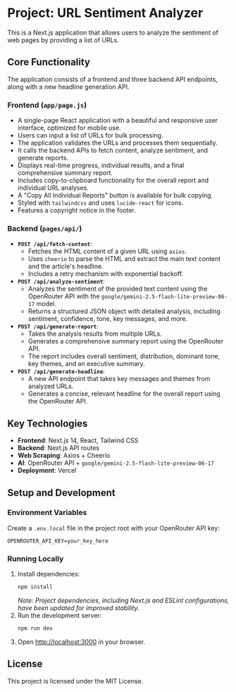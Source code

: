 # Project: URL Sentiment Analyzer

This is a Next.js application that allows users to analyze the sentiment of web pages by providing a list of URLs.

## Core Functionality

The application consists of a frontend and three backend API endpoints, along with a new headline generation API.

### Frontend (`app/page.js`)

*   A single-page React application with a beautiful and responsive user interface, optimized for mobile use.
*   Users can input a list of URLs for bulk processing.
*   The application validates the URLs and processes them sequentially.
*   It calls the backend APIs to fetch content, analyze sentiment, and generate reports.
*   Displays real-time progress, individual results, and a final comprehensive summary report.
*   Includes copy-to-clipboard functionality for the overall report and individual URL analyses.
*   A "Copy All Individual Reports" button is available for bulk copying.
*   Styled with `tailwindcss` and uses `lucide-react` for icons.
*   Features a copyright notice in the footer.

### Backend (`pages/api/`)

*   **`POST /api/fetch-content`**:
    *   Fetches the HTML content of a given URL using `axios`.
    *   Uses `cheerio` to parse the HTML and extract the main text content and the article's headline.
    *   Includes a retry mechanism with exponential backoff.
*   **`POST /api/analyze-sentiment`**:
    *   Analyzes the sentiment of the provided text content using the OpenRouter API with the `google/gemini-2.5-flash-lite-preview-06-17` model.
    *   Returns a structured JSON object with detailed analysis, including sentiment, confidence, tone, key messages, and more.
*   **`POST /api/generate-report`**:
    *   Takes the analysis results from multiple URLs.
    *   Generates a comprehensive summary report using the OpenRouter API.
    *   The report includes overall sentiment, distribution, dominant tone, key themes, and an executive summary.
*   **`POST /api/generate-headline`**:
    *   A new API endpoint that takes key messages and themes from analyzed URLs.
    *   Generates a concise, relevant headline for the overall report using the OpenRouter API.

## Key Technologies

*   **Frontend**: Next.js 14, React, Tailwind CSS
*   **Backend**: Next.js API routes
*   **Web Scraping**: Axios + Cheerio
*   **AI**: OpenRouter API + `google/gemini-2.5-flash-lite-preview-06-17`
*   **Deployment**: Vercel

## Setup and Development

### Environment Variables

Create a `.env.local` file in the project root with your OpenRouter API key:

```
OPENROUTER_API_KEY=your_key_here
```

### Running Locally

1.  Install dependencies:
    ```bash
    npm install
    ```
    *Note: Project dependencies, including Next.js and ESLint configurations, have been updated for improved stability.*
2.  Run the development server:
    ```bash
    npm run dev
    ```
3.  Open [http://localhost:3000](http://localhost:3000) in your browser.

## License

This project is licensed under the MIT License.
